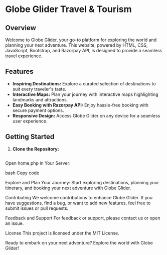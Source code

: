 # Globe Glider Travel & Tourism

## Overview

Welcome to Globe Glider, your go-to platform for exploring the world and planning your next adventure. This website, powered by HTML, CSS, JavaScript, Bootstrap, and Razorpay API, is designed to provide a seamless travel experience.

## Features

- **Inspiring Destinations:** Explore a curated selection of destinations to suit every traveler's taste.
- **Interactive Maps:** Plan your journey with interactive maps highlighting landmarks and attractions.
- **Easy Booking with Razorpay API:** Enjoy hassle-free booking with secure payment options.
- **Responsive Design:** Access Globe Glider on any device for a seamless user experience.

## Getting Started

1. **Clone the Repository:**
   ```bash
   
Open home.php in Your Server:

bash
Copy code

Explore and Plan Your Journey:
Start exploring destinations, planning your itinerary, and booking your next adventure with Globe Glider.

Contributing
We welcome contributions to enhance Globe Glider. If you have suggestions, find a bug, or want to add new features, feel free to submit issues or pull requests.

Feedback and Support
For feedback or support, please contact us or open an issue.

License
This project is licensed under the MIT License.

Ready to embark on your next adventure? Explore the world with Globe Glider!
